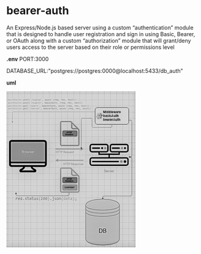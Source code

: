 # bearer-auth

An Express/Node.js based server using a custom “authentication” module that is designed to handle user registration and sign in using Basic, Bearer, or OAuth along with a custom “authorization” module that will grant/deny users access to the server based on their role or permissions level

**.env**
PORT:3000

 DATABASE_URL:"postgres://postgres:0000@localhost:5433/db_auth"

**uml**

![uml](./bearer.jpg)

